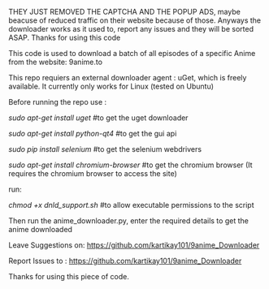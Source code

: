 THEY JUST REMOVED THE CAPTCHA AND THE POPUP ADS, maybe beacuse of reduced traffic on their website because of those.
Anyways the downloader works as it used to, report any issues and they will be sorted ASAP. Thanks for using this code

This code is used to download a batch of all episodes of a specific Anime from the website: 9anime.to

This repo requiers an external downloader agent : uGet, which is freely available.
It currently only works for Linux (tested on Ubuntu)

Before running the repo use :


*sudo apt-get install uget*    #to get the uget downloader

*sudo apt-get install python-qt4* #to get the gui api

*sudo pip install selenium*	#to get the selenium webdrivers

*sudo apt-get install chromium-browser* #to get the chromium browser (It requires the chromium browser to access the site)

run:

*chmod +x dnld_support.sh*  #to allow executable permissions to the script


Then run the anime_downloader.py, enter the required details to get the anime downloaded


Leave Suggestions on: https://github.com/kartikay101/9anime_Downloader

Report Issues to : https://github.com/kartikay101/9anime_Downloader

Thanks for using this piece of code.
